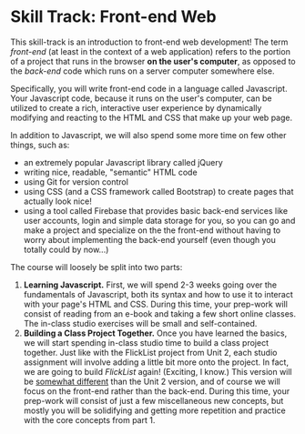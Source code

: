 # Skill Track: Front-end Web

This skill-track is an introduction to front-end web development! The term *front-end* (at least in the context of a web application) refers to the portion of a project that runs in the browser **on the user's computer**, as opposed to the *back-end* code which runs on a server computer somewhere else.

Specifically, you will write front-end code in a language called Javascript. Your Javascript code, because it runs on the user's computer, can be utilized to create a rich, interactive user experience by dynamically modifying and reacting to the HTML and CSS that make up your web page.

In addition to Javascript, we will also spend some more time on few other things, such as:
- an extremely popular Javascript library called jQuery
- writing nice, readable, "semantic" HTML code
- using Git for version control
- using CSS (and a CSS framework called Bootstrap) to create pages that actually look nice!
- using a tool called Firebase that provides basic back-end services like user accounts, login and simple data storage for you, so you can go and make a project and specialize on the the front-end without having to worry about implementing the back-end yourself (even though you totally could by now...)

The course will loosely be split into two parts:
1. **Learning Javascript.** First, we will spend 2-3 weeks going over the fundamentals of Javascript, both its syntax and how to use it to interact with your page's HTML and CSS. During this time, your prep-work will consist of reading from an e-book and taking a few short online classes. The in-class studio exercises will be small and self-contained.
2. **Building a Class Project Together.** Once you have learned the basics, we will start spending in-class studio time to build a class project together. Just like with the FlickList project from Unit 2, each studio assignment will involve adding a little bit more onto the project. In fact, we are going to build *FlickList* again! (Exciting, I know.) This version will be [somewhat different][flicklist-demo] than the Unit 2 version, and of course we will focus on the front-end rather than the back-end. During this time, your prep-work will consist of just a few miscellaneous new concepts, but mostly you will be solidifying and getting more repetition and practice with the core concepts from part 1.



[flicklist-demo]: http://education.launchcode.org/flicklist
